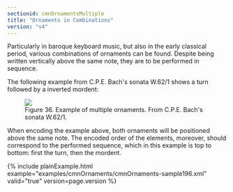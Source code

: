 ```yaml
---
sectionid: cmnOrnamentsMultiple
title: "Ornaments in Combinations"
version: "v4"
---
```




Particularly in baroque keyboard music, but also in the early classical period, various
combinations of ornaments can be found. Despite being written vertically above the
same note,
they are to be performed in sequence.

The following example from C.P.E. Bach's sonata W.62/1 shows a turn followed by a
inverted
mordent:

<figure class="figure">
   <img src="{{ site.baseurl }}/Images/modules/cmnOrnaments/ex_multi_orn.png" class="img-responsive"></img>
   <figcaption class="figure-caption">Figure 36. Example of multiple ornaments. From C.P.E. Bach's sonata W.62/1.</figcaption>
</figure>
When encoding the example above, both ornaments will be positioned above the same
note. The
encoded order of the elements, moreover, should correspond to the performed sequence,
which in
this example is top to bottom: first the turn, then the mordent.


{% include plainExample.html example="examples/cmnOrnaments/cmnOrnaments-sample196.xml" valid="true" version=page.version %}




